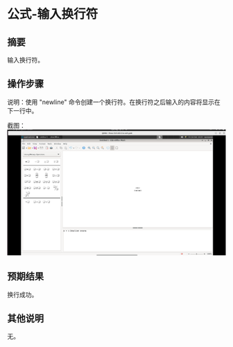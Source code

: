 # 公式-输入换行符

## 摘要

输入换行符。

## 操作步骤

说明：使用 "newline" 命令创建一个换行符。在换行符之后输入的内容将显示在下一行中。

截图：![image](./image1/z10.png)

## 预期结果

换行成功。

## 其他说明

无。
